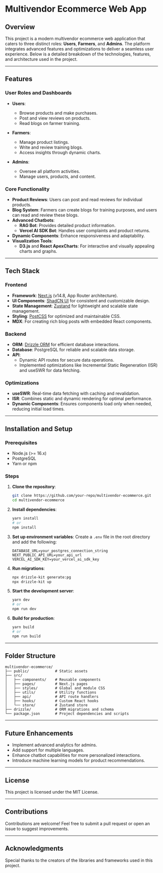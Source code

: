 # Multivendor Ecommerce Web App

## Overview
This project is a modern multivendor ecommerce web application that caters to three distinct roles: **Users**, **Farmers**, and **Admins**. The platform integrates advanced features and optimizations to deliver a seamless user experience. Below is a detailed breakdown of the technologies, features, and architecture used in the project.

---

## Features

### User Roles and Dashboards
- **Users**:
  - Browse products and make purchases.
  - Post and view reviews on products.
  - Read blogs on farmer training.
  
- **Farmers**:
  - Manage product listings.
  - Write and review training blogs.
  - Access insights through dynamic charts.
  
- **Admins**:
  - Oversee all platform activities.
  - Manage users, products, and content.

### Core Functionality
- **Product Reviews**: Users can post and read reviews for individual products.
- **Blog System**: Farmers can create blogs for training purposes, and users can read and review these blogs.
- **Advanced Chatbots**:
  - **RAG Bot**: Provides detailed product information.
  - **Vercel AI SDK Bot**: Handles user complaints and product returns.
- **Dynamic Components**: Enhance responsiveness and adaptability.
- **Visualization Tools**:
  - **D3.js** and **React ApexCharts**: For interactive and visually appealing charts and graphs.

---

## Tech Stack

### Frontend
- **Framework**: [Next.js](https://nextjs.org/) (v14.8, App Router architecture).
- **UI Components**: [ShadCN UI](https://shadcn.dev/) for consistent and customizable design.
- **State Management**: [Zustand](https://zustand-demo.pmnd.rs/) for lightweight and scalable state management.
- **Styling**: [PostCSS](https://postcss.org/) for optimized and maintainable CSS.
- **MDX**: For creating rich blog posts with embedded React components.

### Backend
- **ORM**: [Drizzle ORM](https://orm.drizzle.team/) for efficient database interactions.
- **Database**: PostgreSQL for reliable and scalable data storage.
- **API**:
  - Dynamic API routes for secure data operations.
  - Implemented optimizations like Incremental Static Regeneration (ISR) and useSWR for data fetching.

### Optimizations
- **useSWR**: Real-time data fetching with caching and revalidation.
- **ISR**: Combines static and dynamic rendering for optimal performance.
- **Dynamic Components**: Ensures components load only when needed, reducing initial load times.

---

## Installation and Setup

### Prerequisites
- Node.js (>= 16.x)
- PostgreSQL
- Yarn or npm

### Steps
1. **Clone the repository**:
   ```bash
   git clone https://github.com/your-repo/multivendor-ecommerce.git
   cd multivendor-ecommerce
   ```

2. **Install dependencies**:
   ```bash
   yarn install
   # or
   npm install
   ```

3. **Set up environment variables**:
   Create a `.env` file in the root directory and add the following:
   ```env
   DATABASE_URL=your_postgres_connection_string
   NEXT_PUBLIC_API_URL=your_api_url
   VERCEL_AI_SDK_KEY=your_vercel_ai_sdk_key
   ```

4. **Run migrations**:
   ```bash
   npx drizzle-kit generate:pg
   npx drizzle-kit up
   ```

5. **Start the development server**:
   ```bash
   yarn dev
   # or
   npm run dev
   ```

6. **Build for production**:
   ```bash
   yarn build
   # or
   npm run build
   ```

---

## Folder Structure
```
multivendor-ecommerce/
├── public/            # Static assets
├── src/
│   ├── components/    # Reusable components
│   ├── pages/         # Next.js pages
│   ├── styles/        # Global and module CSS
│   ├── utils/         # Utility functions
│   ├── api/           # API route handlers
│   ├── hooks/         # Custom React hooks
│   └── store/         # Zustand store
├── drizzle/           # ORM migrations and schema
└── package.json       # Project dependencies and scripts
```

---

## Future Enhancements
- Implement advanced analytics for admins.
- Add support for multiple languages.
- Enhance chatbot capabilities for more personalized interactions.
- Introduce machine learning models for product recommendations.

---

## License
This project is licensed under the MIT License.

---

## Contributions
Contributions are welcome! Feel free to submit a pull request or open an issue to suggest improvements.

---

## Acknowledgments
Special thanks to the creators of the libraries and frameworks used in this project.
